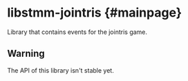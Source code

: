 libstmm-jointris                                                  {#mainpage}
================

Library that contains events for the jointris game.


Warning
-------
The API of this library isn't stable yet.
